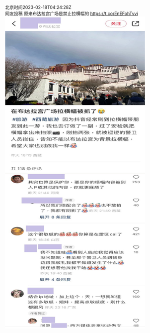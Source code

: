 北京时间2023-02-18T04:24:28Z<br>网友投稿
原来布达拉宫广场是禁止拉横幅的 https://t.co/EnEFohTvvi<br><img src='/temp/image/2023/x-Month-2/1626678991284326400_0.jpg' width='450' height='500'><img src='/temp/image/2023/x-Month-2/1626678991284326400_1.jpg' width='450' height='500'><br><br>